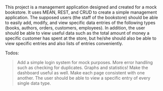This project is a management application designed and created for a mock bookstore. It uses MEAN, REST, and CRUD to create a simple management application. The supposed users (the staff of the bookstore) should be able to easily add, modify, and view specific data entries of the following types (books, authors, orders, customers, employees). In addition, the user should be able to view useful data such as the total amount of money a specific customer has spent at the store, but he/she should also be able to view specific entries and also lists of entries conveniently.

Todos:
> Add a simple login system for mock purposes.
> More error handling such as checking for duplicates.
> Graphs and statistics! Make the dashboard useful as well.
> Make each page consistent with one another. The user should be able to view a specific entry of every single data type.
